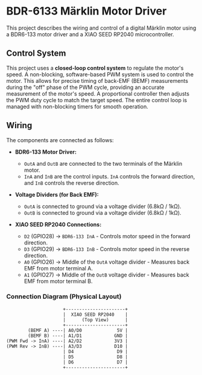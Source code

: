 # BDR-6133 Märklin Motor Driver

This project describes the wiring and control of a digital Märklin motor using a BDR6-133 motor driver and a XIAO SEED RP2040 microcontroller.

## Control System

This project uses a **closed-loop control system** to regulate the motor's speed. A non-blocking, software-based PWM system is used to control the motor. This allows for precise timing of back-EMF (BEMF) measurements during the "off" phase of the PWM cycle, providing an accurate measurement of the motor's speed. A proportional controller then adjusts the PWM duty cycle to match the target speed. The entire control loop is managed with non-blocking timers for smooth operation.

## Wiring

The components are connected as follows:

*   **BDR6-133 Motor Driver:**
    *   `OutA` and `OutB` are connected to the two terminals of the Märklin motor.
    *   `InA` and `InB` are the control inputs. `InA` controls the forward direction, and `InB` controls the reverse direction.

*   **Voltage Dividers (for Back EMF):**
    *   `OutA` is connected to ground via a voltage divider (6.8kΩ / 1kΩ).
    *   `OutB` is connected to ground via a voltage divider (6.8kΩ / 1kΩ).

*   **XIAO SEED RP2040 Connections:**
    *   `D2` (GPIO28) -> `BDR6-133 InA` - Controls motor speed in the forward direction.
    *   `D3` (GPIO29) -> `BDR6-133 InB` - Controls motor speed in the reverse direction.
    *   `A0` (GPIO26) -> Middle of the `OutA` voltage divider - Measures back EMF from motor terminal A.
    *   `A1` (GPIO27) -> Middle of the `OutB` voltage divider - Measures back EMF from motor terminal B.

### Connection Diagram (Physical Layout)

```
                     +----------------------+
                     |  XIAO SEED RP2040    |
                     |      (Top View)      |
                     +----------------------+
        (BEMF A) ----| A0/D0             5V |
        (BEMF B) ----| A1/D1            GND |
(PWM Fwd -> InA) ----| A2/D2            3V3 |
(PWM Rev -> InB) ----| A3/D3            D10 |
                     | D4                D9 |
                     | D5                D8 |
                     | D6                D7 |
                     +----------------------+
```
